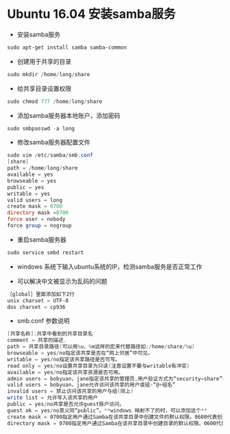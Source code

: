 # Ubuntu 16.04 安装samba服务
 - 安装samba服务
```powershell
sudo apt-get install samba samba-common
```
 - 创建用于共享的目录
```powershell
sudo mkdir /home/long/share
```
 - 给共享目录设置权限
```powershell
sudo chmod 777 /home/long/share
```
 - 添加samba服务器本地账户，添加密码
```powershell
sudo smbpasswd -a long
```
 - 修改samba服务器配置文件

```powershell
sudo vim /etc/samba/smb.conf
[share]
path = /home/long/share
available = yes
browseable = yes
public = yes
writable = yes
valid users = long
create mask = 0700
directory mask =0700
force user = nobody
force group = nogroup
```
 - 重启samba服务器
```powershell
sudo service smbd restart
```
 - windows 系统下输入ubuntu系统的IP，检测samba服务是否正常工作
 

 - 可以解决中文被显示为乱码的问题
```powershell
［global］里面添加如下2行
unix charset = UTF-8
dos charset = cp936
```
 - smb.conf 参数说明
```powershell
[共享名称]:共享中看到的共享目录名
comment = 共享的描述. 
path = 共享目录路径(可以用%u、%m这样的宏来代替路径如:/home/share/%u) 
browseable = yes/no指定该共享是否在“网上邻居”中可见。
writable = yes/no指定该共享路径是否可写。
read only = yes/no设置共享目录为只读(注意设置不要与writable有冲突) 
available = yes/no指定该共享资源是否可用。
admin users = bobyuan，jane指定该共享的管理员,用户验证方式为“security=share”时，此项无效。 
valid users = bobyuan，jane允许访问该共享的用户或组-“@+组名” 
invalid users = 禁止访问该共享的用户与组(同上) 
write list = 允许写入该共享的用户
public = yes/no共享是否允许guest账户访问。 
guest ok = yes/no意义同“public”。**windows 映射不了的时，可以添加这个**
create mask = 0700指定用户通过Samba在该共享目录中创建文件的默认权限。0600代表创建文件的权限为rw-------
directory mask = 0700指定用户通过Samba在该共享目录中创建目录的默认权限。0600代表创建目录的权限为rwx---
```
